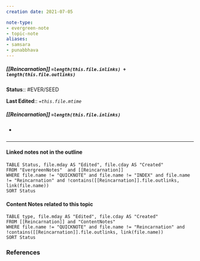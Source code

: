 ```yaml
---
creation date: 2021-07-05

note-type: 
- evergreen-note
- topic-note
aliases:
- samsara
- punabbhava
---
```

 
##### [[Reincarnation]] `=length(this.file.inlinks) + length(this.file.outlinks)`


**Status**:: #EVER/SEED

**Last Edited**:: *`=this.file.mtime`*
##### [[Reincarnation]] `=length(this.file.inlinks)` 
- 

### <hr class="dataviews"/>

#### Linked notes not in the outline
```dataview
TABLE Status, file.mday AS "Edited", file.cday AS "Created"
FROM "EvergreenNotes"  and [[Reincarnation]]
WHERE file.name != "QUICKNOTE" and file.name != "INDEX" and file.name != "Reincarnation" and !contains([[Reincarnation]].file.outlinks, link(file.name))
SORT Status
```

#### Content Notes related to this topic
```dataview
TABLE type, file.mday AS "Edited", file.cday AS "Created"
FROM [[Reincarnation]] and "ContentNotes"
WHERE file.name != "QUICKNOTE" and file.name != "Reincarnation" and !contains([[Reincarnation]].file.outlinks, link(file.name))
SORT Status
```

### References